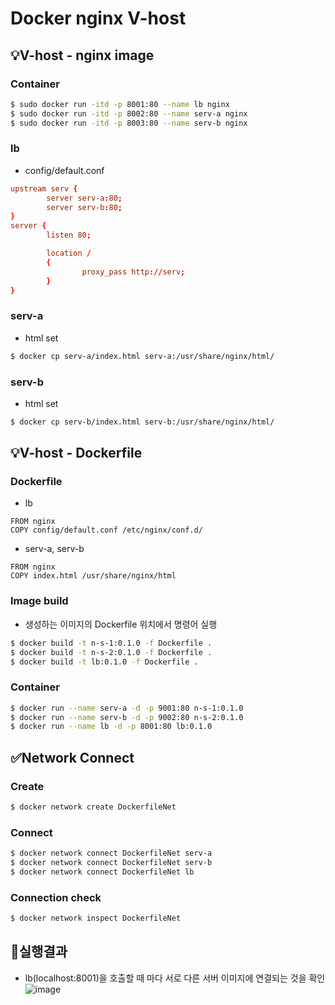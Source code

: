 # Docker nginx V-host

## 💡V-host - nginx image
### Container
```bash
$ sudo docker run -itd -p 8001:80 --name lb nginx
$ sudo docker run -itd -p 8002:80 --name serv-a nginx
$ sudo docker run -itd -p 8003:80 --name serv-b nginx
```
### lb
- config/default.conf
```conf
upstream serv {
        server serv-a:80;
        server serv-b:80;
}
server {
        listen 80;

        location /
        {
                proxy_pass http://serv;
        }
}
```
### serv-a
- html set
```bash
$ docker cp serv-a/index.html serv-a:/usr/share/nginx/html/
```
### serv-b
- html set
```bash
$ docker cp serv-b/index.html serv-b:/usr/share/nginx/html/
```

## 💡V-host - Dockerfile
### Dockerfile
- lb
```
FROM nginx
COPY config/default.conf /etc/nginx/conf.d/
```
- serv-a, serv-b
```
FROM nginx
COPY index.html /usr/share/nginx/html
```

### Image build
- 생성하는 이미지의 Dockerfile 위치에서 명령어 실행
```bash
$ docker build -t n-s-1:0.1.0 -f Dockerfile .
$ docker build -t n-s-2:0.1.0 -f Dockerfile .
$ docker build -t lb:0.1.0 -f Dockerfile .
```

### Container
```bash
$ docker run --name serv-a -d -p 9001:80 n-s-1:0.1.0
$ docker run --name serv-b -d -p 9002:80 n-s-2:0.1.0
$ docker run --name lb -d -p 8001:80 lb:0.1.0
```

## ✅Network Connect
### Create
```bash
$ docker network create DockerfileNet
```

### Connect
```bash
$ docker network connect DockerfileNet serv-a
$ docker network connect DockerfileNet serv-b
$ docker network connect DockerfileNet lb
```

### Connection check
```bash
$ docker network inspect DockerfileNet
```

## 📢실행결과
- lb(localhost:8001)을 호출할 때 마다 서로 다른 서버 이미지에 연결되는 것을 확인
![image](https://github.com/choi3179/docker-nginx-vhost/assets/66417882/63d9836c-840a-412c-a3cb-4a09a69677f1)


